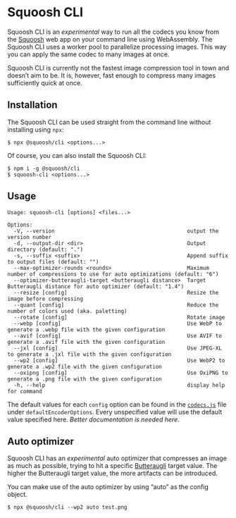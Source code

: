 # Squoosh CLI

Squoosh CLI is an _experimental_ way to run all the codecs you know from the [Squoosh] web app on your command line using WebAssembly. The Squoosh CLI uses a worker pool to parallelize processing images. This way you can apply the same codec to many images at once.

Squoosh CLI is currently not the fastest image compression tool in town and doesn’t aim to be. It is, however, fast enough to compress many images sufficiently quick at once.

## Installation

The Squoosh CLI can be used straight from the command line without installing using `npx`:

```
$ npx @squoosh/cli <options...>
```

Of course, you can also install the Squoosh CLI:

```
$ npm i -g @squoosh/cli
$ squoosh-cli <options...>
```

## Usage

```
Usage: squoosh-cli [options] <files...>

Options:
  -V, --version                                          output the version number
  -d, --output-dir <dir>                                 Output directory (default: ".")
  -s, --suffix <suffix>                                  Append suffix to output files (default: "")
  --max-optimizer-rounds <rounds>                        Maximum number of compressions to use for auto optimizations (default: "6")
  --optimizer-butteraugli-target <butteraugli distance>  Target Butteraugli distance for auto optimizer (default: "1.4")
  --resize [config]                                      Resize the image before compressing
  --quant [config]                                       Reduce the number of colors used (aka. paletting)
  --rotate [config]                                      Rotate image
  --webp [config]                                        Use WebP to generate a .webp file with the given configuration
  --avif [config]                                        Use AVIF to generate a .avif file with the given configuration
  --jxl [config]                                         Use JPEG-XL to generate a .jxl file with the given configuration
  --wp2 [config]                                         Use WebP2 to generate a .wp2 file with the given configuration
  --oxipng [config]                                      Use OxiPNG to generate a .png file with the given configuration
  -h, --help                                             display help for command
```

The default values for each `config` option can be found in the [`codecs.js`][codecs.js] file under `defaultEncoderOptions`. Every unspecified value will use the default value specified here. _Better documentation is needed here._

## Auto optimizer

Squoosh CLI has an _experimental_ auto optimizer that compresses an image as much as possible, trying to hit a specific [Butteraugli] target value. The higher the Butteraugli target value, the more artifacts can be introduced.

You can make use of the auto optimizer by using “auto” as the config object.

```
$ npx @squoosh/cli --wp2 auto test.png
```

[squoosh]: https://squoosh.app
[codecs.js]: https://github.com/GoogleChromeLabs/squoosh/blob/dev/cli/src/codecs.js
[butteraugli]: https://github.com/google/butteraugli
